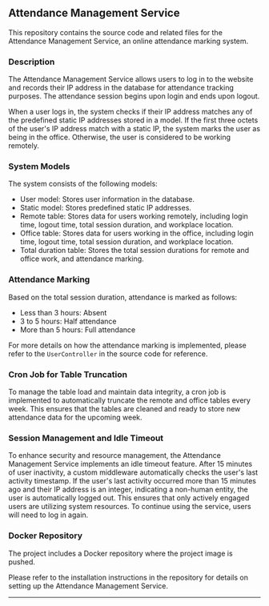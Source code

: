 ## Attendance Management Service

This repository contains the source code and related files for the Attendance Management Service, an online attendance marking system.

### Description

The Attendance Management Service allows users to log in to the website and records their IP address in the database for attendance tracking purposes. The attendance session begins upon login and ends upon logout.

When a user logs in, the system checks if their IP address matches any of the predefined static IP addresses stored in a model. If the first three octets of the user's IP address match with a static IP, the system marks the user as being in the office. Otherwise, the user is considered to be working remotely.

### System Models

The system consists of the following models:

- User model: Stores user information in the database.
- Static model: Stores predefined static IP addresses.
- Remote table: Stores data for users working remotely, including login time, logout time, total session duration, and workplace location.
- Office table: Stores data for users working in the office, including login time, logout time, total session duration, and workplace location.
- Total duration table: Stores the total session durations for remote and office work, and attendance marking.

### Attendance Marking

Based on the total session duration, attendance is marked as follows:

- Less than 3 hours: Absent
- 3 to 5 hours: Half attendance
- More than 5 hours: Full attendance

For more details on how the attendance marking is implemented, please refer to the `UserController` in the source code for reference.

### Cron Job for Table Truncation

To manage the table load and maintain data integrity, a cron job is implemented to automatically truncate the remote and office tables every week. This ensures that the tables are cleaned and ready to store new attendance data for the upcoming week.

### Session Management and Idle Timeout

To enhance security and resource management, the Attendance Management Service implements an idle timeout feature. After 15 minutes of user inactivity, a custom middleware automatically checks the user's last activity timestamp. If the user's last activity occurred more than 15 minutes ago and their IP address is an integer, indicating a non-human entity, the user is automatically logged out. This ensures that only actively engaged users are utilizing system resources. To continue using the service, users will need to log in again.

### Docker Repository

The project includes a Docker repository where the project image is pushed.

Please refer to the installation instructions in the repository for details on setting up the Attendance Management Service.

---
